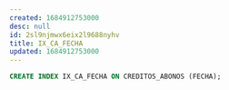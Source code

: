 ```yaml
---
created: 1684912753000
desc: null
id: 2sl9njmwx6eix2l9688nyhv
title: IX_CA_FECHA
updated: 1684912753000
---
```


```sql
CREATE INDEX IX_CA_FECHA ON CREDITOS_ABONOS (FECHA);
```